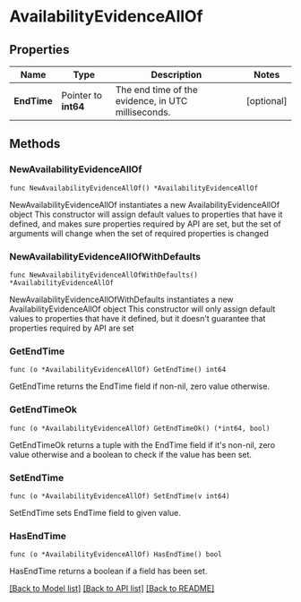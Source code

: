 # AvailabilityEvidenceAllOf

## Properties

Name | Type | Description | Notes
------------ | ------------- | ------------- | -------------
**EndTime** | Pointer to **int64** | The end time of the evidence, in UTC milliseconds. | [optional] 

## Methods

### NewAvailabilityEvidenceAllOf

`func NewAvailabilityEvidenceAllOf() *AvailabilityEvidenceAllOf`

NewAvailabilityEvidenceAllOf instantiates a new AvailabilityEvidenceAllOf object
This constructor will assign default values to properties that have it defined,
and makes sure properties required by API are set, but the set of arguments
will change when the set of required properties is changed

### NewAvailabilityEvidenceAllOfWithDefaults

`func NewAvailabilityEvidenceAllOfWithDefaults() *AvailabilityEvidenceAllOf`

NewAvailabilityEvidenceAllOfWithDefaults instantiates a new AvailabilityEvidenceAllOf object
This constructor will only assign default values to properties that have it defined,
but it doesn't guarantee that properties required by API are set

### GetEndTime

`func (o *AvailabilityEvidenceAllOf) GetEndTime() int64`

GetEndTime returns the EndTime field if non-nil, zero value otherwise.

### GetEndTimeOk

`func (o *AvailabilityEvidenceAllOf) GetEndTimeOk() (*int64, bool)`

GetEndTimeOk returns a tuple with the EndTime field if it's non-nil, zero value otherwise
and a boolean to check if the value has been set.

### SetEndTime

`func (o *AvailabilityEvidenceAllOf) SetEndTime(v int64)`

SetEndTime sets EndTime field to given value.

### HasEndTime

`func (o *AvailabilityEvidenceAllOf) HasEndTime() bool`

HasEndTime returns a boolean if a field has been set.


[[Back to Model list]](../README.md#documentation-for-models) [[Back to API list]](../README.md#documentation-for-api-endpoints) [[Back to README]](../README.md)


